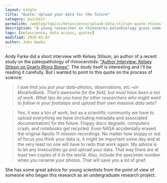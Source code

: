 ```yaml
---
layout: single
title: "Quote: Upload your data for the future"
category: quickbit
permalink: /weblog/topics/metascience/upload-data-stilson-quote-rhinos-2016.html
description: "A young researcher on rhinoceros paleobiology gives some advice for beginning scientists."
tags: [metascience, data access, quotes]
modified: 2016-02-07
author: John Hawks
---
```



Andy Farke did a short interview with Kelsey Stilson, an author of a recent study on the paleopathology of rhinocerotids: <a href="http://blogs.plos.org/paleocomm/2016/02/05/author-interview-kelsey-stilson-on-gnarly-rhino-bones/">"Author Interview: Kelsey Stilson on Gnarly Rhino Bones"</a>. The study itself is interesting and I'll be reading it carefully. But I wanted to point to this quote on the process of science: 

<blockquote><em>I saw that you put your data–photos, observations, etc.–on MorphoBank. That’s awesome for the field, but must have been a ton of work. What tips do you have for other researchers who might want to follow in your footsteps and upload their own massive data sets?</em></blockquote>

<blockquote>Yes, it was a ton of work, but as a scientific community we have to upload everything we have (including metadata and associated documentation) for the future. Floppy discs degrade, computers crash, and notebooks get recycled. Even NASA accidentally erased the original Apollo 11 mission recordings. No matter how sloppy or out of focus you think your data is, it might be important some day and at the very least no one will have to redo that work again. My advice is to let any insecurities go and upload your data. That way there are at least two copies of it in the world. Also, include the specimen number when you rename your photos. That will save you a lot of grief.</blockquote>

She has some great advice for young scientists from the point of view of someone who began this research as an undergraduate research project. 
